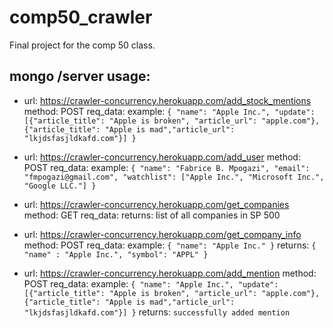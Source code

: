 # comp50_crawler
Final project for the comp 50 class.

## mongo /server usage: 
- url: https://crawler-concurrency.herokuapp.com/add_stock_mentions
method: POST
req_data: example: 
``{
    "name": "Apple Inc.",
    "update": [{"article_title": "Apple is broken", "article_url": "apple.com"}, {"article_title": "Apple is mad","article_url": "lkjdsfasjldkafd.com"}]
}``

- url: https://crawler-concurrency.herokuapp.com/add_user
method: POST
req_data: example: 
``{
    "name": "Fabrice B. Mpogazi",
    "email": "fmpogazi@gmail.com",
    "watchlist": ["Apple Inc.", "Microsoft Inc.", "Google LLC."]
}``

- url: https://crawler-concurrency.herokuapp.com/get_companies
method: GET
req_data:
returns: list of all companies in SP 500

- url: https://crawler-concurrency.herokuapp.com/get_company_info
method: POST
req_data: example:
``{
    "name": "Apple Inc."
}``
returns: 
``{
    "name" : "Apple Inc.",
    "symbol": "APPL"
}``

- url: https://crawler-concurrency.herokuapp.com/add_mention
method: POST
req_data: example:
``{
    "name": "Apple Inc.",
    "update": [{"article_title": "Apple is broken", "article_url": "apple.com"}, {"article_title": "Apple is mad","article_url": "lkjdsfasjldkafd.com"}]
}``
returns: ``successfully added mention``

